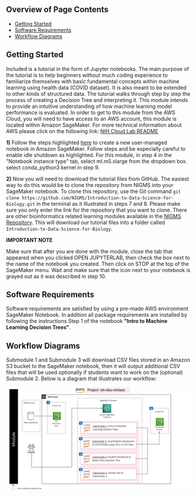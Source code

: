 ## Overview of Page Contents

+ [Getting Started](#getting-started)
+ [Software Requirements](#software-requirements)
+ [Workflow Diagrams](#workflow-diagrams)

## **Getting Started**

Included is a tutorial in the form of Jupyter notebooks. The main purpose of the tutorial is to help beginners without much coding experience to familiarize themselves with basic fundamental concepts within machine learning using health data (COVID dataset). It is also meant to be extended to other kinds of structured data. The tutorial walks through step by step the process of creating a Decision Tree and interpreting it. This module intends to provide an intuitive understanding of how machine learning model performance is evaluated. In order to get to this module from the AWS Cloud, you will need to have access to an AWS account, this module is located within Amazon SageMaker. For more technical information about AWS please click on the following link: [NIH Cloud Lab README](https://github.com/STRIDES/NIHCloudLabAWS)


**1)** Follow the steps highlighted [here](https://github.com/NIGMS/NIGMS-Sandbox/blob/main/docs/HowToCreateAWSSagemakerNotebooks.md) to create a new user-managed notebook in Amazon SageMaker. Follow steps and be especially careful to enable idle shutdown as highlighted. For this module, in step 4 in the "Notebook instance type" tab, select ml.m5.xlarge from the dropdown box. select conda_python3 kernel in step 9. 

**2)** Now you will need to download the tutorial files from GitHub. The easiest way to do this would be to clone the repository from NIGMS into your SageMaker notebook. To clone this repository, use the Git command `git clone https://github.com/NIGMS/Introduction-to-Data-Science-for-Biology.git` in the terminal as it illustrated in steps 7 and 8. Please make sure you only enter the link for the repository that you want to clone. There are other bioinformatics related learning modules available in the [NIGMS Repository](https://github.com/NIGMS). This will download our tutorial files into a folder called `Introduction-to-Data-Science-for-Biology`.


**IMPORTANT NOTE** 

Make sure that after you are done with the module, close the tab that appeared when you clicked OPEN JUPYTERLAB, then check the box next to the name of the notebook you created. Then click on STOP at the top of the SageMaker menu. Wait and make sure that the icon next to your notebook is grayed out as it was described in step 10.


## **Software Requirements**

Software requirements are satisfied by using a pre-made AWS environment SageMaker Notebook. In addition all package requirements are installed by following the instructions Step 1 of the notebook **"Intro to Machine Learning Decision Trees"**.
    
## **Workflow Diagrams**

Submodule 1 and Submodule 3 will download CSV files stored in an Amazon S3 bucket to the SageMaker notebook, then it will output additional CSV files that will be used optionally if students want to work on the (optional) Submodule 2. Below is a diagram that illustrates our workflow:

![Architecture-diagram.PNG](images/workflow.jpg)